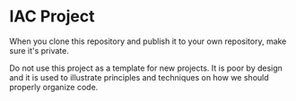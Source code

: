 # IAC Project
When you clone this repository and publish it to your own repository, make sure it's private.

Do not use this project as a template for new projects. It is poor by design and it is used to illustrate principles and techniques on how we should properly organize code.
